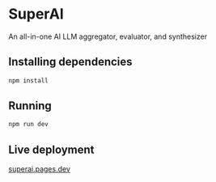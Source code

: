 # SuperAI

An all-in-one AI LLM aggregator, evaluator, and synthesizer

## Installing dependencies

```bash
npm install
```

## Running

```bash
npm run dev
```

## Live deployment

[superai.pages.dev](https://superai.pages.dev/)
